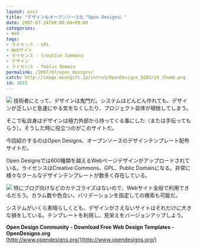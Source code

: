 ```yaml
---
layout: post
title: "デザインもオープンソース化「Open Designs」"
date: 2007-07-24T09:00:04+09:00
categories:
- Web
tags: 
- ライセンス - GPL
- Webサイト
- ライセンス - Creative Commons
- デザイン
- ライセンス - Public Domain
permalink: /2007/07/open_designs/
catch: http://image.moongift.jp/intro3/OpenDesigns_D2B3/24_thumb.png
id: 3833
---
```

[![](http://image.moongift.jp/intro3/OpenDesigns_D2B3/23_thumb.png)](http://image.moongift.jp/intro3/OpenDesigns_D2B3/232.png) 技術者にとって、デザインは鬼門だ。システムはどんどん作れても、デザインが乏しいと急速にやる気をなくしたり、プロジェクト自体が頓挫してしまう。   
  
そこで私自身はデザインは極力外部から持ってくる事にした（または手伝ってもらう）。そうした時に役立つのがこのサイトだ。   
  
今回紹介するのはOpen Designs、オープンソースのデザインテンプレート配布サイトだ。   
  
<!--more-->  
  
Open Designsでは600種類を越えるWebページデザインがアップロードされている。ライセンスはCreative Commons、GPL、Public Domainになる。非常に様々なクールなデザインテンプレートが数多く存在している。   
  
[![](http://image.moongift.jp/intro3/OpenDesigns_D2B3/24_thumb.png)](http://image.moongift.jp/intro3/OpenDesigns_D2B3/242.png) 特にブログ向けなどのカテゴライズはないので、Webサイト全般で利用できるだろう。カラム数や色合い、バリデーションを指定しての検索も可能だ。   
  
システムがいくら素晴らしくとも、デザインがさえないサイトはそれだけに大きな損をしている。テンプレートを利用し、見栄えをバージョンアップしよう。   
  
**Open Design Community - Download Free Web Design Templates - OpenDesigns.org**  
[http://www.opendesigns.org/](http://www.opendesigns.org/)